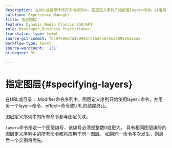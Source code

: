 ```yaml
---
description: 在URL或目录修饰符命令序列中，图层定义序列开始使用layer=命令，并用另一个layer=命令、effect=命令或URL的结尾终止。
solution: Experience Manager
title: 指定图层
feature: Dynamic Media Classic,SDK/API
role: Developer,Business Practitioner
translation-type: tm+mt
source-git-commit: f6c97606d7a4209427316d7367013ad9585a5cae
workflow-type: tm+mt
source-wordcount: '131'
ht-degree: 0%

---
```



# 指定图层{#specifying-layers}

在URL或目录：:Modifier命令序列中，图层定义序列开始使用layer=命令，并用另一个layer=命令、effect=命令或URL的结尾终止。

图层定义序列中的所有命令都与图层关联。

`layer=`命令指定一个图层编号，该编号必须是整数0或更大。 具有相同图层编号的图层定义序列中的所有命令都将应用于同一图层。 如果同一命令多次发生，则最后一个实例将优先。
